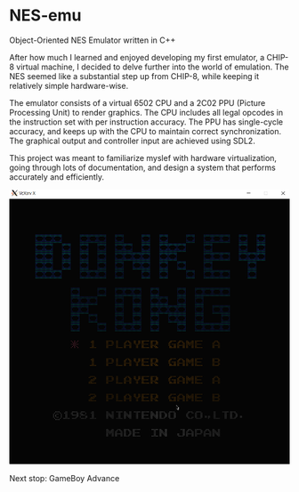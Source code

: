 # NES-emu
Object-Oriented NES Emulator written in C++

After how much I learned and enjoyed developing my first emulator, a CHIP-8 virtual machine, 
I decided to delve further into the world of emulation. The NES seemed like a substantial step 
up from CHIP-8, while keeping it relatively simple hardware-wise.

The emulator consists of a virtual 6502 CPU and a 2C02 PPU (Picture Processing Unit) to render
graphics. The CPU includes all legal opcodes in the instruction set with per instruction accuracy.
The PPU has single-cycle accuracy, and keeps up with the CPU to maintain correct synchronization.
The graphical output and controller input are achieved using SDL2.

This project was meant to familiarize myslef with hardware virtualization, going through lots of 
documentation, and design a system that performs accurately and efficiently.

![](https://github.com/gianfss99/NES-emu/blob/main/DK_gameplay.gif)

Next stop: GameBoy Advance
